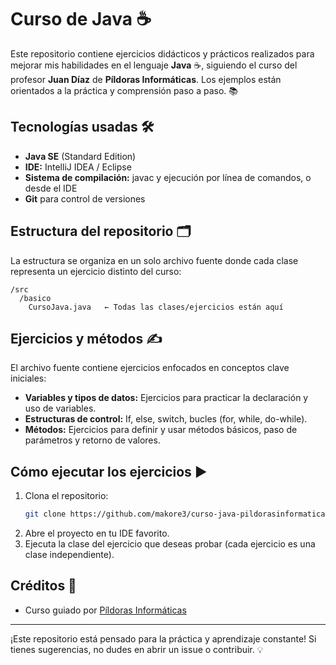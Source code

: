 # Curso de Java ☕

Este repositorio contiene ejercicios didácticos y prácticos realizados para mejorar mis habilidades en el lenguaje **Java** ☕, siguiendo el curso del profesor **Juan Díaz** de **Píldoras Informáticas**. Los ejemplos están orientados a la práctica y comprensión paso a paso. 📚

## Tecnologías usadas 🛠️

- **Java SE** (Standard Edition)
- **IDE:** IntelliJ IDEA / Eclipse
- **Sistema de compilación:** javac y ejecución por línea de comandos, o desde el IDE
- **Git** para control de versiones

## Estructura del repositorio 🗂️

La estructura se organiza en un solo archivo fuente donde cada clase representa un ejercicio distinto del curso:

```
/src
  /basico
    CursoJava.java   ← Todas las clases/ejercicios están aquí
```

## Ejercicios y métodos ✍️

El archivo fuente contiene ejercicios enfocados en conceptos clave iniciales:

- **Variables y tipos de datos:** Ejercicios para practicar la declaración y uso de variables.
- **Estructuras de control:** If, else, switch, bucles (for, while, do-while).
- **Métodos:** Ejercicios para definir y usar métodos básicos, paso de parámetros y retorno de valores.

## Cómo ejecutar los ejercicios ▶️

1. Clona el repositorio:
    ```bash
    git clone https://github.com/makore3/curso-java-pildorasinformaticas.git
    ```
2. Abre el proyecto en tu IDE favorito.
3. Ejecuta la clase del ejercicio que deseas probar (cada ejercicio es una clase independiente).

## Créditos 🙌

- Curso guiado por [Píldoras Informáticas](https://www.youtube.com/@PildorasInformaticas)

---

¡Este repositorio está pensado para la práctica y aprendizaje constante! Si tienes sugerencias, no dudes en abrir un issue o contribuir. 💡
